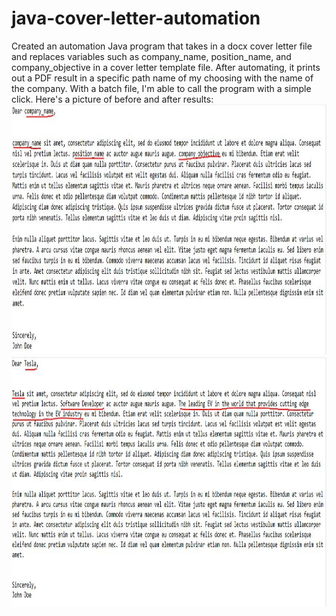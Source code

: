 # java-cover-letter-automation

Created an automation Java program that takes in a docx cover letter file and replaces variables such as company_name, position_name, and company_objective in a cover letter template file. After automating, it prints out a PDF result in a specific path name of my choosing with the name of the company. With a batch file, I'm able to call the program with a simple click.
Here's a picture of before and after results:
<picture>
  <img src="imgs/Sample1.JPG" width="1300" height="400" title="hover text">
</picture>
<picture>
  <img src="imgs/Result1.JPG" width="1300" height="400" title="hover text">
</picture>
